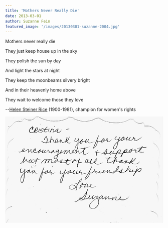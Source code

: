 ```yaml
---
title: 'Mothers Never Really Die'
date: 2013-03-01
author: Suzanne Fein
featured_image: '/images/20130301-suzanne-2004.jpg'
---
```


Mothers never really die

They just keep house up in the sky

They polish the sun by day

And light the stars at night

They keep the moonbeams silvery bright

And in their heavenly home above

They wait to welcome those they love

--[Helen Steiner Rice](https://en.wikipedia.org/wiki/Helen_Steiner_Rice) (1900-1981), champion for women's rights

![](/images/20130301-suzanne-2004.jpg)

